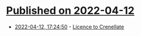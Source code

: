 # [Published on 2022-04-12](index.md)

* [2022-04-12, 17:24:50](https://news.ycombinator.com/item?id=31005654) - [Licence to Crenellate](https://www.historytoday.com/archive/review/licence-crenellate)
